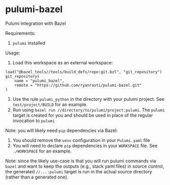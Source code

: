 # pulumi-bazel
Pulumi integration with Bazel

Requirements:
1. `pulumi` installed

Usage:
1. Load this workspace as an external workspace:
```
load("@bazel_tools//tools/build_defs/repo:git.bzl", "git_repository")
git_repository(
    name = "pulumi_bazel",
    remote = "https://github.com/ryanrasti/pulumi-bazel.git"
)
```
1. Use the rule `pulumi_python` in the directory with your pulumi project. See `test/project/BUILD` for an example.
1. Run using `bazel run //directory/to/pulumi/project:pulumi`. The `pulumi` target is created for you and should be used in place of the regular invocation to `pulumi`

Note: you will likely need `pip` dependencies via Bazel:
1. You should remove the `venv` configuration in your `Pulumi.yaml` file
1. You will need to declare `pip` dependencies in your `WORKSPACE` file. See `./WORKSPACE` for an example.

Note: since the likely use-case is that you will run pulumi commands via `bazel` and
want to keep the outputs (e.g., stack yaml files) in source control, the generated
`//...:pulumi` target is run in the actual source directory (rather than a generated one).
